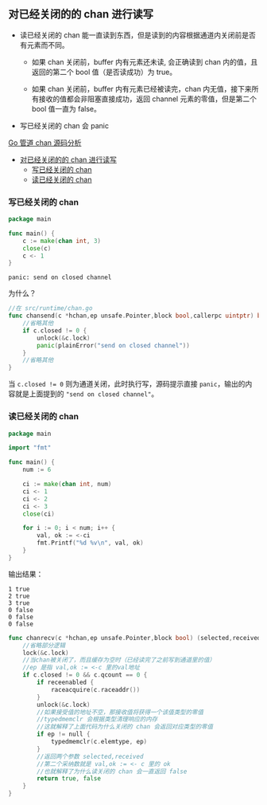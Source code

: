 ## 对已经关闭的的 chan 进行读写

- 读已经关闭的 chan 能一直读到东西，但是读到的内容根据通道内关闭前是否有元素而不同。

  - 如果 chan 关闭前，buffer 内有元素还未读, 会正确读到 chan 内的值，且返回的第二个 bool 值（是否读成功）为 true。

  - 如果 chan 关闭前，buffer 内有元素已经被读完，chan 内无值，接下来所有接收的值都会非阻塞直接成功，返回 channel 元素的零值，但是第二个 bool 值一直为 false。

- 写已经关闭的 chan 会 panic

[Go 管道 chan 源码分析](../../docs/internal/concurrent/chan_src.md)

- [对已经关闭的的 chan 进行读写](#对已经关闭的的-chan-进行读写)
  - [写已经关闭的 chan](#写已经关闭的-chan)
  - [读已经关闭的 chan](#读已经关闭的-chan)

### 写已经关闭的 chan

```go
package main

func main() {
	c := make(chan int, 3)
	close(c)
	c <- 1
}
```

```
panic: send on closed channel
```

为什么？

```go
//在 src/runtime/chan.go
func chansend(c *hchan,ep unsafe.Pointer,block bool,callerpc uintptr) bool {
    //省略其他
    if c.closed != 0 {
        unlock(&c.lock)
        panic(plainError("send on closed channel"))
    }   
    //省略其他
}
```

当 `c.closed != 0` 则为通道关闭，此时执行写，源码提示直接 `panic`，输出的内容就是上面提到的 `"send on closed channel"`。

### 读已经关闭的 chan

```go
package main

import "fmt"

func main() {
	num := 6

	ci := make(chan int, num)
	ci <- 1
	ci <- 2
	ci <- 3
	close(ci)

	for i := 0; i < num; i++ {
		val, ok := <-ci
		fmt.Printf("%d %v\n", val, ok)
	}
}
```

输出结果：

```
1 true
2 true
3 true 
0 false
0 false
0 false
```

```go
func chanrecv(c *hchan,ep unsafe.Pointer,block bool) (selected,received bool) {
    //省略部分逻辑
    lock(&c.lock)
    //当chan被关闭了，而且缓存为空时（已经读完了之前写到通道里的值）
    //ep 是指 val,ok := <-c 里的val地址
    if c.closed != 0 && c.qcount == 0 {
        if receenabled {
            raceacquire(c.raceaddr())
        }
        unlock(&c.lock)
        //如果接受值的地址不空，那接收值将获得一个该值类型的零值
        //typedmemclr 会根据类型清理响应的内存
        //这就解释了上面代码为什么关闭的 chan 会返回对应类型的零值
        if ep != null {
            typedmemclr(c.elemtype, ep)
        }   
        //返回两个参数 selected,received
        //第二个采纳数就是 val,ok := <- c 里的 ok
        //也就解释了为什么读关闭的 chan 会一直返回 false
        return true, false
    }   
}
```
